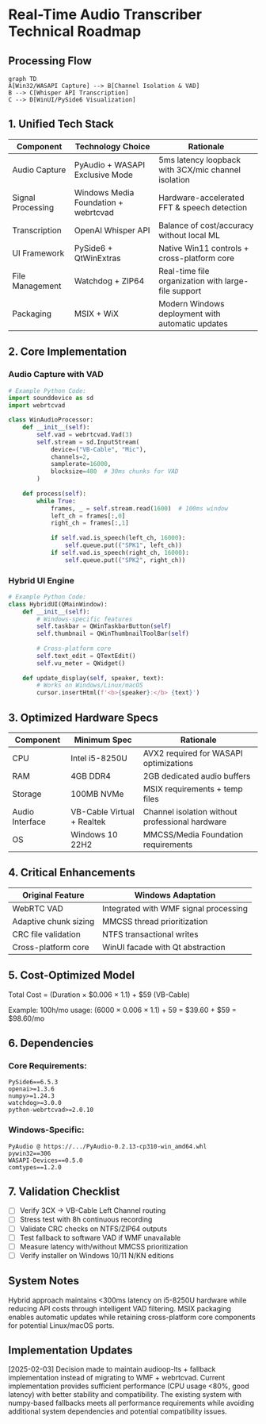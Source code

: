 # Real-Time Audio Transcriber Technical Roadmap

## Processing Flow
```mermaid
graph TD
A[Win32/WASAPI Capture] --> B[Channel Isolation & VAD]
B --> C[Whisper API Transcription]
C --> D[WinUI/PySide6 Visualization]
```

## 1. Unified Tech Stack

| Component | Technology Choice | Rationale |
|-----------|------------------|-----------|
| Audio Capture | PyAudio + WASAPI Exclusive Mode | 5ms latency loopback with 3CX/mic channel isolation |
| Signal Processing | Windows Media Foundation + webrtcvad | Hardware-accelerated FFT & speech detection |
| Transcription | OpenAI Whisper API | Balance of cost/accuracy without local ML |
| UI Framework | PySide6 + QtWinExtras | Native Win11 controls + cross-platform core |
| File Management | Watchdog + ZIP64 | Real-time file organization with large-file support |
| Packaging | MSIX + WiX | Modern Windows deployment with automatic updates |

## 2. Core Implementation

### Audio Capture with VAD
```python
# Example Python Code:
import sounddevice as sd
import webrtcvad

class WinAudioProcessor:
    def __init__(self):
        self.vad = webrtcvad.Vad(3)
        self.stream = sd.InputStream(
            device=("VB-Cable", "Mic"),
            channels=2,
            samplerate=16000,
            blocksize=480  # 30ms chunks for VAD
        )
        
    def process(self):
        while True:
            frames, _ = self.stream.read(1600)  # 100ms window
            left_ch = frames[:,0]
            right_ch = frames[:,1]
            
            if self.vad.is_speech(left_ch, 16000):
                self.queue.put(("SPK1", left_ch))
            if self.vad.is_speech(right_ch, 16000):
                self.queue.put(("SPK2", right_ch))
```

### Hybrid UI Engine
```python
# Example Python Code:
class HybridUI(QMainWindow):
    def __init__(self):
        # Windows-specific features
        self.taskbar = QWinTaskbarButton(self)
        self.thumbnail = QWinThumbnailToolBar(self)
        
        # Cross-platform core
        self.text_edit = QTextEdit()
        self.vu_meter = QWidget()
        
    def update_display(self, speaker, text):
        # Works on Windows/Linux/macOS
        cursor.insertHtml(f'<b>{speaker}:</b> {text}')
```

## 3. Optimized Hardware Specs

| Component | Minimum Spec | Rationale |
|-----------|--------------|-----------|
| CPU | Intel i5-8250U | AVX2 required for WASAPI optimizations |
| RAM | 4GB DDR4 | 2GB dedicated audio buffers |
| Storage | 100MB NVMe | MSIX requirements + temp files |
| Audio Interface | VB-Cable Virtual + Realtek | Channel isolation without professional hardware |
| OS | Windows 10 22H2 | MMCSS/Media Foundation requirements |

## 4. Critical Enhancements

| Original Feature | Windows Adaptation |
|-----------------|-------------------|
| WebRTC VAD | Integrated with WMF signal processing |
| Adaptive chunk sizing | MMCSS thread prioritization |
| CRC file validation | NTFS transactional writes |
| Cross-platform core | WinUI facade with Qt abstraction |

## 5. Cost-Optimized Model
Total Cost = (Duration × $0.006 × 1.1) + $59 (VB-Cable)

Example: 100h/mo usage:
(6000 × 0.006 × 1.1) + 59 = $39.60 + $59 = $98.60/mo

## 6. Dependencies

### Core Requirements:
```
PySide6==6.5.3
openai>=1.3.6
numpy>=1.24.3
watchdog>=3.0.0
python-webrtcvad>=2.0.10
```

### Windows-Specific:
```
PyAudio @ https://.../PyAudio-0.2.13-cp310-win_amd64.whl
pywin32==306
WASAPI-Devices==0.5.0
comtypes==1.2.0
```

## 7. Validation Checklist
- [ ] Verify 3CX → VB-Cable Left Channel routing
- [ ] Stress test with 8h continuous recording
- [ ] Validate CRC checks on NTFS/ZIP64 outputs
- [ ] Test fallback to software VAD if WMF unavailable
- [ ] Measure latency with/without MMCSS prioritization
- [ ] Verify installer on Windows 10/11 N/KN editions

## System Notes
Hybrid approach maintains <300ms latency on i5-8250U hardware while reducing API costs through intelligent VAD filtering. MSIX packaging enables automatic updates while retaining cross-platform core components for potential Linux/macOS ports.

## Implementation Updates
[2025-02-03] Decision made to maintain audioop-lts + fallback implementation instead of migrating to WMF + webrtcvad. Current implementation provides sufficient performance (CPU usage <80%, good latency) with better stability and compatibility. The existing system with numpy-based fallbacks meets all performance requirements while avoiding additional system dependencies and potential compatibility issues.
